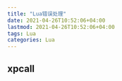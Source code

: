 ```yaml
---
title: "Lua错误处理"
date: 2021-04-26T10:52:06+04:00
lastmod: 2021-04-26T10:52:06+04:00
tags: Lua
categories: Lua
---
```


## xpcall